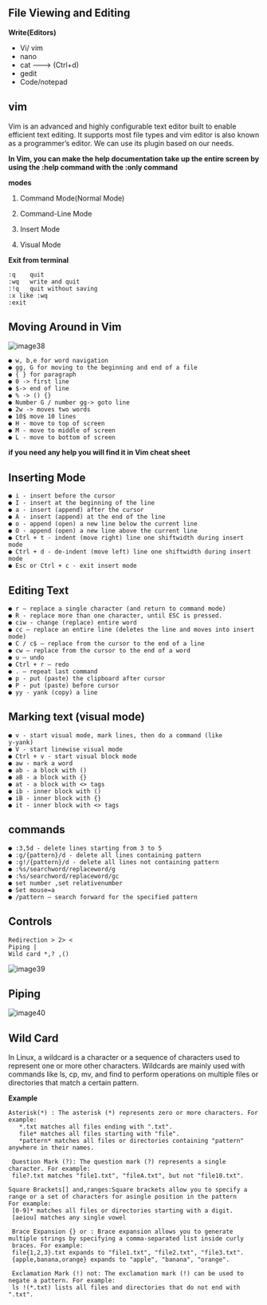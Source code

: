 ## File Viewing and Editing

**Write(Editors)**

* Vi/ vim
* nano
* cat ---> (Ctrl+d)
* gedit
* Code/notepad


## vim

Vim is an advanced and highly configurable text editor built to enable efficient text editing. It supports most file types and vim editor is also known as a programmer’s editor. We can use its plugin based on our
needs. 

**In Vim, you can make the help documentation take up the entire screen by using the :help command with the :only command**

**modes**

1. Command Mode(Normal Mode)

2. Command-Line Mode
 
3. Insert Mode
  
4. Visual Mode


**Exit from terminal**

```
:q    quit
:wq   write and quit
:!q   quit without saving
:x like :wq
:exit
```

## Moving Around in Vim

![image38](https://github.com/user-attachments/assets/52e5c480-71bc-4b93-a94f-0d1884b05682)

```
● w, b,e for word navigation
● gg, G for moving to the beginning and end of a file
● { } for paragraph
● 0 -> first line
● $-> end of line
● % -> () {}
● Number G / number gg-> goto line
● 2w -> moves two words
● 10$ move 10 lines
● H - move to top of screen
● M - move to middle of screen
● L - move to bottom of screen
```
**if you need any help you will find it in Vim cheat sheet**

## Inserting Mode

```
● i - insert before the cursor
● I - insert at the beginning of the line
● a - insert (append) after the cursor
● A - insert (append) at the end of the line
● o - append (open) a new line below the current line
● O - append (open) a new line above the current line
● Ctrl + t - indent (move right) line one shiftwidth during insert mode
● Ctrl + d - de-indent (move left) line one shiftwidth during insert mode
● Esc or Ctrl + c - exit insert mode
```

## Editing Text

```
● r – replace a single character (and return to command mode)
● R - replace more than one character, until ESC is pressed.
● ciw - change (replace) entire word
● cc – replace an entire line (deletes the line and moves into insert mode)
● C / c$ – replace from the cursor to the end of a line
● cw – replace from the cursor to the end of a word
● u – undo
● Ctrl + r – redo
● . – repeat last command
● p - put (paste) the clipboard after cursor
● P - put (paste) before cursor
● yy - yank (copy) a line
```

## Marking text (visual mode)

```
● v - start visual mode, mark lines, then do a command (like
y-yank)
● V - start linewise visual mode
● Ctrl + v - start visual block mode
● aw - mark a word
● ab - a block with ()
● aB - a block with {}
● at - a block with <> tags
● ib - inner block with ()
● iB - inner block with {}
● it - inner block with <> tags

```

## commands

```
● :3,5d - delete lines starting from 3 to 5
● :g/{pattern}/d - delete all lines containing pattern
● :g!/{pattern}/d - delete all lines not containing pattern
● :%s/searchword/replaceword/g
● :%s/searchword/replaceword/gc
● set number ,set relativenumber
● Set mouse=a
● /pattern – search forward for the specified pattern
```

## Controls

```
Redirection > 2> <
Piping |
Wild card *,? ,()
```

![image39](https://github.com/user-attachments/assets/27827486-668a-46e7-bda2-e3ea14db0b26)

## Piping

![image40](https://github.com/user-attachments/assets/1ece20e1-0b67-4f1d-81de-40f634b285bc)


## Wild Card

In Linux, a wildcard is a character or a sequence of characters used to represent one or more other characters. Wildcards are mainly used with commands like ls, cp, mv, and find to perform operations on multiple files or directories that match a certain pattern.

**Example**

```
Asterisk(*) : The asterisk (*) represents zero or more characters. For example:
   *.txt matches all files ending with ".txt".
   file* matches all files starting with "file".
   *pattern* matches all files or directories containing "pattern" anywhere in their names.
```

```   
 Question Mark (?): The question mark (?) represents a single character. For example:
 file?.txt matches "file1.txt", "fileA.txt", but not "file10.txt".
```

```
Square Brackets[] and,ranges:Square brackets allow you to specify a range or a set of characters for asingle position in the pattern
For example:
 [0-9]* matches all files or directories starting with a digit.
 [aeiou] matches any single vowel
```

```
 Brace Expansion {} or : Brace expansion allows you to generate multiple strings by specifying a comma-separated list inside curly
 braces. For example:
 file{1,2,3}.txt expands to "file1.txt", "file2.txt", "file3.txt".
 {apple,banana,orange} expands to "apple", "banana", "orange".
```

```
 Exclamation Mark (!) not: The exclamation mark (!) can be used to negate a pattern. For example:
 ls !(*.txt) lists all files and directories that do not end with ".txt".
```



